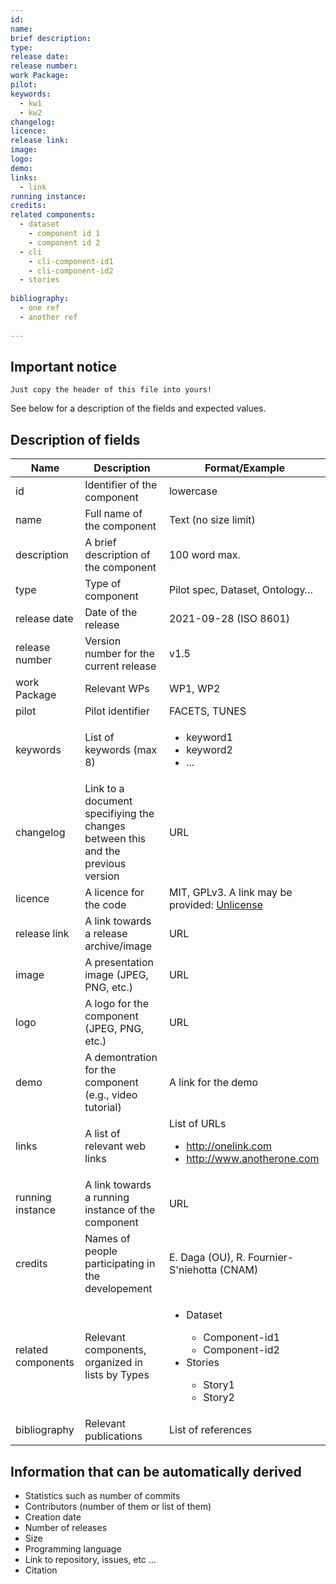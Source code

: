 ```yaml
---
id:
name:
brief description:
type:
release date: 
release number:
work Package:
pilot:
keywords:
  - kw1
  - kw2
changelog:
licence:
release link:
image:
logo:
demo:
links: 
  - link
running instance:
credits: 
related components:
  - dataset 
    - component id 1
    - component id 2 
  - cli
    - cli-component-id1
    - cli-component-id2
  - stories 
  
bibliography: 
  - one ref
  - another ref
  
--- 
```


## Important notice 

```
Just copy the header of this file into yours!
```

See below for a description of the fields and expected values.

## Description of fields 

| Name | Description | Format/Example |
|------|-------------|----------------|
| id | Identifier of the component | lowercase |
| name | Full name of the component | Text (no size limit) |
| description | A brief description of the component | 100 word max. |
| type | Type of component | Pilot spec, Dataset, Ontology… |
| release date | Date of the release | 2021-09-28 (ISO 8601) |
| release number | Version number for the current release | v1.5 |
| work Package | Relevant WPs | WP1, WP2 |
| pilot | Pilot identifier | FACETS, TUNES |
| keywords | List of keywords (max 8) | <ul><li>keyword1</li><li>keyword2</li><li>...</li></ul> |
| changelog | Link to a document specifiying the changes between this and the previous version | URL |
| licence | A licence for the code | MIT, GPLv3. A link may be provided: [Unlicense](https://unlicense.org/) |
| release link | A link towards a release archive/image | URL |
| image | A presentation image (JPEG, PNG, etc.) | URL |
| logo | A logo for the component (JPEG, PNG, etc.) | URL |
| demo | A demontration for the component (e.g., video tutorial) | A link for the demo |
| links | A list of relevant web links | List of URLs <ul><li>http://onelink.com </li><li>http://www.anotherone.com </li></ul> |
| running instance | A link towards a running instance of the component | URL |
| credits | Names of people participating in the developement | E. Daga (OU), R. Fournier-S'niehotta (CNAM) |
| related components | Relevant components, organized in lists by Types | <ul><li>Dataset</li><ul><li>Component-id1</li><li>Component-id2</li></ul><li>Stories</li><ul><li>Story1</li><li>Story2</li></ul></ul> |
| bibliography | Relevant publications | List of references |

## Information that can be automatically derived

- Statistics such as number of commits 
- Contributors (number of them or list of them) 
- Creation date 
- Number of releases 
- Size 
- Programming language 
- Link to repository, issues, etc … 
- Citation 
